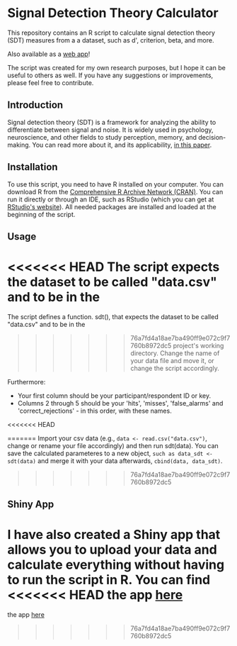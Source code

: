 # Signal Detection Theory Calculator

This repository contains an R script to calculate signal detection theory (SDT) measures from a a dataset, such as d', criterion, beta, and more.

Also available as a [web app](https://jdmart.shinyapps.io/sdt_calculator/)!

The script was created for my own research purposes, but I hope it can be useful to others as well. If you have any suggestions or improvements, please feel free to contribute.


## Introduction

Signal detection theory (SDT) is a framework for analyzing the ability to differentiate between signal and noise. It is widely used in psychology, neuroscience, and other fields to study perception, memory, and decision-making. You can read more about it, and its applicability, [in this paper](https://journals.sagepub.com/doi/10.1177/0956797614541991). 


## Installation

To use this script, you need to have R installed on your computer. You
can download R from the [Comprehensive R Archive Network
(CRAN)](https://cran.r-project.org/). You can run it directly or through
an IDE, such as RStudio (which you can get at [RStudio's
website](https://posit.co/downloads/)). All needed packages are
installed and loaded at the beginning of the script.


## Usage

<<<<<<< HEAD
The script expects the dataset to be called "data.csv" and to be in the
=======
The script defines a function. sdt(), that expects the dataset to be called "data.csv" and to be in the
>>>>>>> 76a7fd4a18ae7ba490ff9e072c9f7760b8972dc5
project's working directory. Change the name of your data file and move
it, or change the script accordingly.

Furthermore:
- Your first column should be your participant/respondent ID or key.
- Columns 2 through 5 should be your 'hits', 'misses', 'false_alarms' and 'correct_rejections' - in this order, with these names.

<<<<<<< HEAD

=======
Import your csv data (e.g., ```data <- read.csv("data.csv")```, change or rename your file accordingly) and then run sdt(data).
You can save the calculated parameteres to a new object, ```such as data_sdt <- sdt(data)``` and merge it with your data afterwards, ```cbind(data, data_sdt)```.
>>>>>>> 76a7fd4a18ae7ba490ff9e072c9f7760b8972dc5
## Shiny App

I have also created a Shiny app that allows you to upload your 
data and calculate everything without having to run the script in R. You can find
<<<<<<< HEAD
the app [here](https://jdmart.shinyapps.io/sdt_calculator/)
=======
the app [here](https://jdmart.shinyapps.io/sdt_calculator/)
>>>>>>> 76a7fd4a18ae7ba490ff9e072c9f7760b8972dc5
